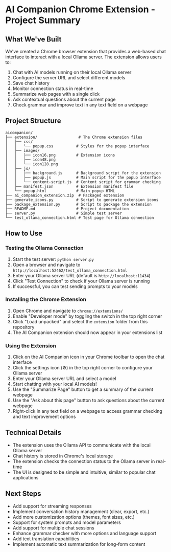 # AI Companion Chrome Extension - Project Summary

## What We've Built

We've created a Chrome browser extension that provides a web-based chat interface to interact with a local Ollama server. The extension allows users to:

1. Chat with AI models running on their local Ollama server
2. Configure the server URL and select different models
3. Save chat history
4. Monitor connection status in real-time
5. Summarize web pages with a single click
6. Ask contextual questions about the current page
7. Check grammar and improve text in any text field on a webpage

## Project Structure

```
aicompanion/
├── extension/                  # The Chrome extension files
│   ├── css/
│   │   └── popup.css          # Styles for the popup interface
│   ├── images/
│   │   ├── icon16.png         # Extension icons
│   │   ├── icon48.png
│   │   └── icon128.png
│   ├── js/
│   │   ├── background.js      # Background script for the extension
│   │   ├── popup.js           # Main script for the popup interface
│   │   └── content-script.js  # Content script for grammar checking
│   ├── manifest.json          # Extension manifest file
│   └── popup.html             # Main popup HTML
├── ai_companion_extension.zip  # Packaged extension
├── generate_icons.py          # Script to generate extension icons
├── package_extension.py       # Script to package the extension
├── README.md                  # Project documentation
├── server.py                  # Simple test server
└── test_ollama_connection.html # Test page for Ollama connection
```

## How to Use

### Testing the Ollama Connection

1. Start the test server: `python server.py`
2. Open a browser and navigate to `http://localhost:52462/test_ollama_connection.html`
3. Enter your Ollama server URL (default is `http://localhost:11434`)
4. Click "Test Connection" to check if your Ollama server is running
5. If successful, you can test sending prompts to your models

### Installing the Chrome Extension

1. Open Chrome and navigate to `chrome://extensions/`
2. Enable "Developer mode" by toggling the switch in the top right corner
3. Click "Load unpacked" and select the `extension` folder from this repository
4. The AI Companion extension should now appear in your extensions list

### Using the Extension

1. Click on the AI Companion icon in your Chrome toolbar to open the chat interface
2. Click the settings icon (⚙️) in the top right corner to configure your Ollama server
3. Enter your Ollama server URL and select a model
4. Start chatting with your local AI models!
5. Use the "Summarize Page" button to get a summary of the current webpage
6. Use the "Ask about this page" button to ask questions about the current webpage
7. Right-click in any text field on a webpage to access grammar checking and text improvement options

## Technical Details

- The extension uses the Ollama API to communicate with the local Ollama server
- Chat history is stored in Chrome's local storage
- The extension checks the connection status to the Ollama server in real-time
- The UI is designed to be simple and intuitive, similar to popular chat applications

## Next Steps

- Add support for streaming responses
- Implement conversation history management (clear, export, etc.)
- Add more customization options (themes, font sizes, etc.)
- Support for system prompts and model parameters
- Add support for multiple chat sessions
- Enhance grammar checker with more options and language support
- Add text translation capabilities
- Implement automatic text summarization for long-form content